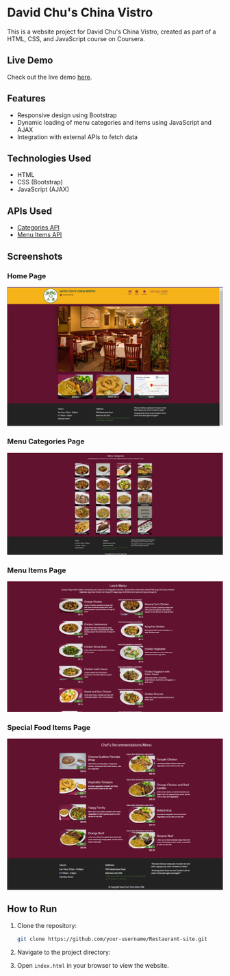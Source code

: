 # David Chu's China Vistro

This is a website project for David Chu's China Vistro, created as part of a HTML, CSS, and JavaScript course on Coursera.

## Live Demo

Check out the live demo [here](https://anshhb.github.io/Restaurant-site/).

## Features

- Responsive design using Bootstrap
- Dynamic loading of menu categories and items using JavaScript and AJAX
- Integration with external APIs to fetch data

## Technologies Used

- HTML
- CSS (Bootstrap)
- JavaScript (AJAX)

## APIs Used

- [Categories API](https://coursera-jhu-default-rtdb.firebaseio.com/categories.json)
- [Menu Items API](https://coursera-jhu-default-rtdb.firebaseio.com/menu_items/)

## Screenshots

### Home Page
![Home Page](screenShots/homePage.png)

### Menu Categories Page
![Menu Categories Page](screenShots/menuCategories.png)

### Menu Items Page
![Menu Categories Page](screenShots/menuItems.png)

### Special Food Items Page
![Special Food Items Page](screenShots/specialItems.png)

## How to Run

1. Clone the repository:
   ```sh
   git clone https://github.com/your-username/Restaurant-site.git

2. Navigate to the project directory:

3. Open `index.html` in your browser to view the website.